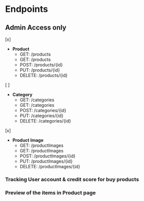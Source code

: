 

# Endpoints


## Admin Access only

[x]
- **Product**
    - GET: /products
    - GET: /products
    - POST: /products/{id}
    - PUT: /products/{id}
    - DELETE: /products/{id}


[ ] 
- **Category**
    - GET: /categories
    - GET: /categories
    - POST: /categories/{id}
    - PUT: /categories/{id}
    - DELETE: /categories/{id}

[x]
- **Product Image**
    - GET: /productImages
    - GET: /productImages
    - POST: /productImages/{id}
    - PUT: /productImages/{id}
    - DELETE: /productImages/{id}





### Tracking User account & credit score for buy products 
### Preview of the items in Product page


